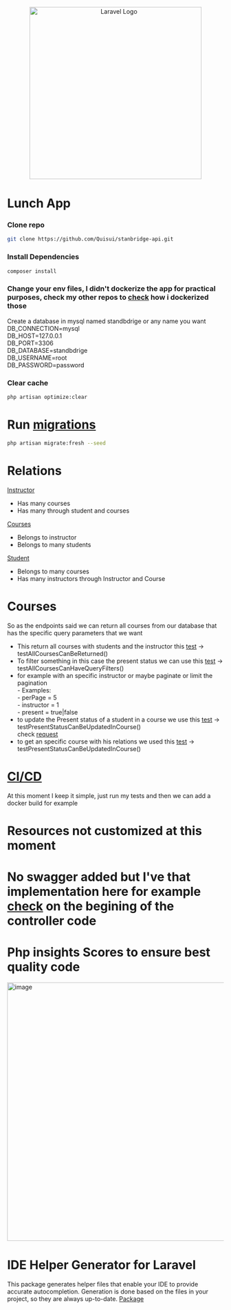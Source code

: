 <p align="center"><a href="https://laravel.com" target="_blank"><img src="https://raw.githubusercontent.com/laravel/art/master/logo-lockup/5%20SVG/2%20CMYK/1%20Full%20Color/laravel-logolockup-cmyk-red.svg" width="400" alt="Laravel Logo"></a></p>

# Lunch App
### Clone repo
```bash
git clone https://github.com/Quisui/stanbridge-api.git
```
### Install Dependencies
```bash
composer install
```
### Change your env files, I didn't dockerize the app for practical purposes, check my other repos to [check](https://github.com/Quisui/buckhill-challenge) how i dockerized those  <br />
Create a database in mysql named standbdrige or any name you want  <br />
DB_CONNECTION=mysql  <br />
DB_HOST=127.0.0.1  <br />
DB_PORT=3306  <br />
DB_DATABASE=standbdrige  <br />
DB_USERNAME=root  <br />
DB_PASSWORD=password  <br />
### Clear cache
```bash
php artisan optimize:clear

```
# Run [migrations](https://github.com/Quisui/stanbridge-api/tree/develop/database/migrations)
```bash
php artisan migrate:fresh --seed
```

# Relations 
[Instructor](https://github.com/Quisui/stanbridge-api/blob/develop/app/Models/Instructor.php) <br />
- Has many courses <br />
- Has many through student and courses <br />

[Courses](https://github.com/Quisui/stanbridge-api/blob/develop/app/Models/Course.php) <br />
- Belongs to instructor <br />
- Belongs to many students <br />

[Student](https://github.com/Quisui/stanbridge-api/blob/develop/app/Models/Student.php) <br />
- Belongs to many courses <br />
- Has many instructors through Instructor and Course <br />

# Courses
So as the endpoints said we can return all courses from our database that has the specific query parameters that we want
- This return all courses with students and the instructor this [test](https://github.com/Quisui/stanbridge-api/blob/develop/tests/Feature/api/v1/controllers/CourseControllerTest.php) ->  testAllCoursesCanBeReturned() <br />
- To filter something in this case the present status we can use this [test](https://github.com/Quisui/stanbridge-api/blob/develop/tests/Feature/api/v1/controllers/CourseControllerTest.php) -> testAllCoursesCanHaveQueryFilters() <br />
 - for example with an specific instructor or maybe paginate or limit the pagination <br />
         - Examples: <br />
          - perPage = 5 <br />
          - instructor = 1 <br />
          - present = true|false <br />
- to update the Present status of a student in a course we use this [test](https://github.com/Quisui/stanbridge-api/blob/develop/tests/Feature/api/v1/controllers/CourseControllerTest.php) -> testPresentStatusCanBeUpdatedInCourse() <br />
    check [request](https://github.com/Quisui/stanbridge-api/blob/develop/app/Http/Requests/UpdateCourseRequest.php)
- to get an specific course with his relations we used this [test](https://github.com/Quisui/stanbridge-api/blob/develop/tests/Feature/api/v1/controllers/CourseControllerTest.php) -> testPresentStatusCanBeUpdatedInCourse() <br />

# [CI/CD](https://github.com/Quisui/stanbridge-api/blob/master/.github/workflows/laravel.yml)
At this moment I keep it simple, just run my tests and then we can add a docker build for example
# Resources not customized at this moment
# No swagger added but I've that implementation here for example [check](https://github.com/Quisui/buckhill-challenge/blob/master/app/Http/Controllers/Controller.php) on the begining of the controller code
# Php insights Scores to ensure best quality code
<img width="600" alt="image" src="https://user-images.githubusercontent.com/22399803/236127110-a1920046-cb47-4feb-8149-6b906d3ee0f7.png">

# IDE Helper Generator for Laravel
This package generates helper files that enable your IDE to provide accurate autocompletion. Generation is done based on the files in your project, so they are always up-to-date.
[Package](https://github.com/barryvdh/laravel-ide-helper)

